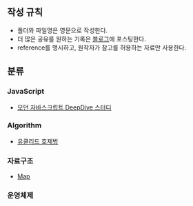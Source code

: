## 작성 규칙

* 폴더와 파일명은 영문으로 작성한다. 
* 더 많은 공유를 원하는 기록은 [블로그](https://velog.io/@anotherhoon)에 포스팅한다.
* reference를 명시하고, 원작자가 참고를 허용하는 자료만 사용한다.

## 분류
### JavaScript
* [모던 자바스크립트 DeepDive 스터디](https://github.com/JEONGHWANMIN/ModernJS_Study/tree/master/changhoon) 
### Algorithm
* [유클리드 호제법](https://github.com/anotheranotherhoon/TIL/blob/master/Algorithm/euclidean_algorithm.md)
### 자료구조
* [Map](https://github.com/anotheranotherhoon/TIL/blob/master/Algorithm/Map.md)
### 운영체제


